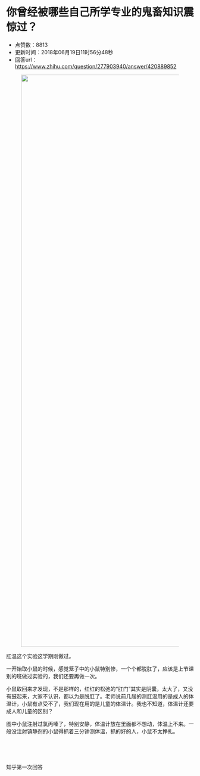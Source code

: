# 你曾经被哪些自己所学专业的鬼畜知识震惊过？
- 点赞数：8813
- 更新时间：2018年06月19日11时56分48秒
- 回答url：https://www.zhihu.com/question/277903940/answer/420889852
<body>
 <p></p>
 <figure data-size="normal">
  <img src="https://picx.zhimg.com/50/v2-ccf7fc07108a5ac42bb5afa4a6917b10_720w.jpg?source=1940ef5c" data-rawwidth="1536" data-rawheight="2048" data-size="normal" data-original-token="v2-945d070d445d483f33a5bfc12c46110d" data-default-watermark-src="https://pic1.zhimg.com/50/v2-ccf7fc07108a5ac42bb5afa4a6917b10_720w.jpg?source=1940ef5c" class="origin_image zh-lightbox-thumb" width="1536" data-original="https://picx.zhimg.com/v2-ccf7fc07108a5ac42bb5afa4a6917b10_r.jpg?source=1940ef5c">
 </figure>
 <p data-pid="hjCazXoQ">肛温这个实验这学期刚做过。</p>
 <p data-pid="QFKcSKM8">一开始取小鼠的时候，感觉笼子中的小鼠特别惨，一个个都脱肛了，应该是上节课别的班做过实验的，我们还要再做一次。</p>
 <p data-pid="Gi5iB7KR">小鼠取回来才发现，不是那样的，红红的松弛的“肛门”其实是阴囊，太大了，又没有鼓起来，大家不认识，都以为是脱肛了。老师说前几届的测肛温用的是成人的体温计，小鼠有点受不了，我们现在用的是儿童的体温计。我也不知道，体温计还要成人和儿童的区别？</p>
 <p data-pid="AmNbplci">图中小鼠注射过氯丙嗪了，特别安静，体温计放在里面都不想动，体温上不来。一般没注射镇静剂的小鼠得抓着三分钟测体温，抓的好的人，小鼠不太挣扎。</p>
 <p class="ztext-empty-paragraph"><br></p>
 <p class="ztext-empty-paragraph"><br></p>
 <p data-pid="xE4IKxuY">知乎第一次回答</p>
</body>